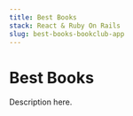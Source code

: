 ```yaml
---
title: Best Books
stack: React & Ruby On Rails
slug: best-books-bookclub-app
---
```


# Best Books

Description here.
